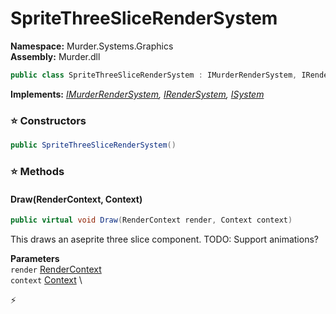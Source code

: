 # SpriteThreeSliceRenderSystem

**Namespace:** Murder.Systems.Graphics \
**Assembly:** Murder.dll

```csharp
public class SpriteThreeSliceRenderSystem : IMurderRenderSystem, IRenderSystem, ISystem
```

**Implements:** _[IMurderRenderSystem](../../../Murder/Core/Graphics/IMurderRenderSystem.html), [IRenderSystem](../../../Bang/Systems/IRenderSystem.html), [ISystem](../../../Bang/Systems/ISystem.html)_

### ⭐ Constructors
```csharp
public SpriteThreeSliceRenderSystem()
```

### ⭐ Methods
#### Draw(RenderContext, Context)
```csharp
public virtual void Draw(RenderContext render, Context context)
```

This draws an aseprite three slice component.
            TODO: Support animations?

**Parameters** \
`render` [RenderContext](../../../Murder/Core/Graphics/RenderContext.html) \
`context` [Context](../../../Bang/Contexts/Context.html) \



⚡